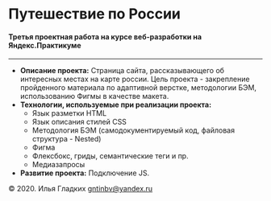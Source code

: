 # Путешествие по России

#### Третья проектная работа на курсе веб-разработки на Яндекс.Практикуме 
____

* **Описание проекта:** Страница сайта, рассказывающего об интересных местах на карте россии. Цель проекта - закрепление пройденного материала по адаптивной верстке, методологии БЭМ, использованию Фигмы в качестве макета.
* **Технологии, используемые при реализации проекта:** 
  - Язык разметки HTML
  - Язык описания стилей CSS
  - Методология БЭМ (самодокументируемый код, файловая структура - Nested)
  - Фигма
  - Флексбокс, гриды, семантические теги и пр.
  - Медиазапросы
* **Развитие проекта:** Подключение JS.

&copy; 2020. Илья Гладких
gntinbv@yandex.ru
